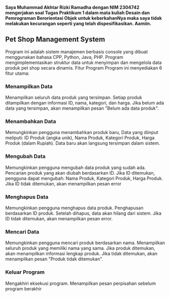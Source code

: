 **Saya Muhammad Akhtar Rizki Ramadha dengan NIM 2304742 mengerjakan
soal Tugas Praktikum 1 dalam mata kuliah Desain dan Pemrograman Berorientasi Objek
untuk keberkahanNya maka saya tidak melakukan kecurangan seperti yang telah dispesifikasikan. Aamiin.**


## Pet Shop Management System
Program ini adalah sistem manajemen berbasis console yang dibuat menggunakan bahasa CPP, Python, Java, PHP. Program mengimplementasikan struktur data untuk menyimpan dan mengelola data produk pet shop secara dinamis.
Fitur Program
Program ini menyediakan 6 fitur utama:

### Menampilkan Data
Menampilkan seluruh data produk yang tersimpan. 
Setiap produk ditampilkan dengan informasi ID, nama, kategori, dan harga. 
Jika belum ada data yang tersimpan, akan menampilkan pesan "Belum ada data produk". 

### Menambahkan Data
Memungkinkan pengguna menambahkan produk baru, 
Data yang diinput meliputi:
ID Produk (angka unik), 
Nama Produk, 
Kategori Produk, 
Harga Produk (dalam Rupiah). 
Data baru akan langsung tersimpan dalam sistem. 

### Mengubah Data
Memungkinkan pengguna mengubah data produk yang sudah ada. 
Pencarian produk yang akan diubah berdasarkan ID. 
Jika ID ditemukan, pengguna dapat mengubah:
Nama Produk, 
Kategori Produk, 
Harga Produk.
Jika ID tidak ditemukan, akan menampilkan pesan error

### Menghapus Data
Memungkinkan pengguna menghapus data produk. 
Penghapusan berdasarkan ID produk. 
Setelah dihapus, data akan hilang dari sistem.
Jika ID tidak ditemukan, akan menampilkan pesan error.

### Mencari Data
Memungkinkan pengguna mencari produk berdasarkan nama. 
Menampilkan seluruh produk yang memiliki nama yang sama. 
Jika produk ditemukan, akan menampilkan informasi lengkap produk. 
Jika tidak ditemukan, akan menampilkan pesan "Produk tidak ditemukan".

### Keluar Program
Mengakhiri eksekusi program.
Menampilkan pesan perpisahan sebelum program berakhir
